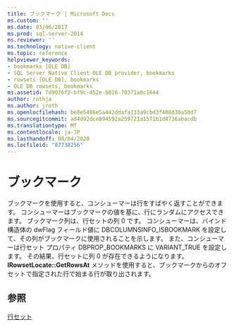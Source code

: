 ```yaml
---
title: ブックマーク | Microsoft Docs
ms.custom: ''
ms.date: 03/06/2017
ms.prod: sql-server-2014
ms.reviewer: ''
ms.technology: native-client
ms.topic: reference
helpviewer_keywords:
- bookmarks [OLE DB]
- SQL Server Native Client OLE DB provider, bookmarks
- rowsets [OLE DB], bookmarks
- OLE DB rowsets, bookmarks
ms.assetid: 7d9076f2-bf9c-452e-b816-70371a0c1644
author: rothja
ms.author: jroth
ms.openlocfilehash: be8e5486e5a442ddafa133a9cbd3f408d30a50d7
ms.sourcegitcommit: ad4d92dce894592a259721a1571b1d8736abacdb
ms.translationtype: MT
ms.contentlocale: ja-JP
ms.lasthandoff: 08/04/2020
ms.locfileid: "87738256"
---
```

# <a name="bookmarks"></a>ブックマーク
  ブックマークを使用すると、コンシューマーは行をすばやく返すことができます。 コンシューマーはブックマークの値を基に、行にランダムにアクセスできます。 ブックマーク列は、行セットの列 0 です。 コンシューマーは、バインド構造体の dwFlag フィールド値に DBCOLUMNSINFO_ISBOOKMARK を設定して、その列がブックマークに使用されることを示します。 また、コンシューマーは行セット プロパティ DBPROP_BOOKMARKS に VARIANT_TRUE を設定します。 その結果、行セットに列 0 が存在できるようになります。 **IRowsetLocate::GetRowsAt** メソッドを使用すると、ブックマークからのオフセットで指定された行で始まる行が取り出されます。  
  
## <a name="see-also"></a>参照  
 [行セット](rowsets.md)  
  
  
